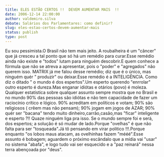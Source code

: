 ```yaml
---
title: ELES ESTÃO CERTOS !!  DEVEM AUMENTAR MAIS  !!
date: 2006-12-14 22:00:00
author: valdemiro.silva
debate: Salários dos Parlamentares: como definir?
slug: eles-estao-certos-devem-aumentar-mais
status: publish 
type: post
---
```


Eu sou pessimista.O Brasil não tem mais jeito. A roubalheira é um "câncer" que já cresceu a tal ponto que só há um remédio para curar.Esse remédio ainda não existe e "todos" lutam para ninguém descobrir.E quem conhece a fórmula que não se atreva a apresentar, pois o "poder" e "agregados" não querem isso. MATRIX já me falou desse remédio; diz que é o único, mas ninguém quér " produzir" ou deixar.Esse remédio é a INTELIGÊNCIA. Como diz o ditado " o mundo é dos espertos".Um esperto querendo "enrrolar" outro esperto é dureza.Mas enganar idiótas e otários (povo) é moleza. Qualquer estatística sobre qualquer assunto sempre mostra que no Brasil e no mundo 90% das pessoas são idiótas e não tem capacidade de fazer um raciocínio crítico e lógico. 90% acreditam em políticos e votam; 90% são religiosos ( crêem mas não pensam); 90% jogam em jogos de AZAR; 90% quér ser "bacana" tendo muito dinheiro,carrão,casão,mas "ficar" inteligente e esperto ?!! Quaze ninguém liga pra isso. Se o mundo sempre foi e será, dos espertos; a solução é só mudar de lado.Porque "ovelhas" é que não falta para ser "tosqueada".Já tô pensando em virar politico !!!.Porque enquanto "os lobos maus atacam, as ovelhinhas fazem "mééé".Esse assunto é bobagem; aguardem o próximo escândalo que a mídia vai "usar" no sistema "abafa", e logo tudo vai ser esquecido e a "paz reinará" nessa terra abençoada por "deus".
